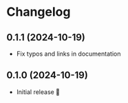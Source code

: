 # Changelog

## 0.1.1 (2024-10-19)

* Fix typos and links in documentation

## 0.1.0 (2024-10-19)

* Initial release 🎉
